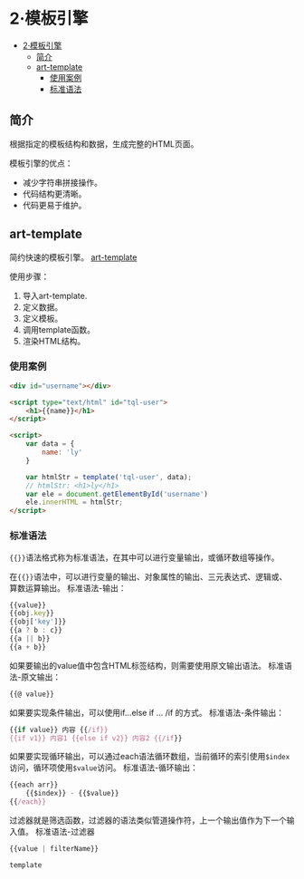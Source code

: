 # 2·模板引擎

- [2·模板引擎](#2模板引擎)
  - [简介](#简介)
  - [art-template](#art-template)
    - [使用案例](#使用案例)
    - [标准语法](#标准语法)


## 简介
根据指定的模板结构和数据，生成完整的HTML页面。

模板引擎的优点：
- 减少字符串拼接操作。
- 代码结构更清晰。
- 代码更易于维护。

## art-template
简约快速的模板引擎。
[art-template](https://aui.github.io/art-template/zh-cn/)

使用步骤：
1. 导入art-template.
2. 定义数据。
3. 定义模板。
4. 调用template函数。
5. 渲染HTML结构。

### 使用案例
```html
<div id="username"></div>

<script type="text/html" id="tql-user">
    <h1>{{name}}</h1>
</script>

<script>
    var data = {
        name: 'ly'
    }

    var htmlStr = template('tql-user', data);
    // htmlStr: <h1>ly</h1>
    var ele = document.getElementById('username')
    ele.innerHTML = htmlStr;
</script>
```

### 标准语法
`{{}}`语法格式称为标准语法，在其中可以进行变量输出，或循环数组等操作。

在`{{}}`语法中，可以进行变量的输出、对象属性的输出、三元表达式、逻辑或、算数运算输出。
标准语法-输出：
```js
{{value}}
{{obj.key}}
{{obj['key']}}
{{a ? b : c}}
{{a || b}}
{{a + b}}
```

如果要输出的value值中包含HTML标签结构，则需要使用原文输出语法。
标准语法-原文输出：
```js
{{@ value}}
```

如果要实现条件输出，可以使用if...else if ... /if 的方式。
标准语法-条件输出：
```js
{{if value}} 内容 {{/if}}
{{if v1}} 内容1 {{else if v2}} 内容2 {{/if}}
```

如果要实现循环输出，可以通过each语法循环数组，当前循环的索引使用`$index`访问，循环项使用`$value`访问。
标准语法-循环输出：
```js
{{each arr}}
    {{$index}} - {{$value}}
{{/each}}
```

过滤器就是筛选函数，过滤器的语法类似管道操作符，上一个输出值作为下一个输入值。
标准语法-过滤器
```js
{{value | filterName}}

template
```